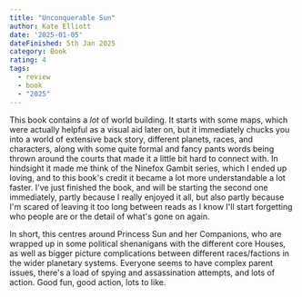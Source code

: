 ```yaml
---
title: "Unconquerable Sun"
author: Kate Elliott
date: '2025-01-05'
dateFinished: 5th Jan 2025
category: Book
rating: 4
tags:
  - review
  - book
  - "2025"
---
```


This book contains a _lot_ of world building. It starts with some maps, which were actually helpful as a visual aid later on, but it immediately chucks you into a world of extensive back story, different planets, races, and characters, along with some quite formal and fancy pants words being thrown around the courts that made it a little bit hard to connect with. In hindsight it made me think of the Ninefox Gambit series, which I ended up loving, and to this book's credit it became a lot more understandable a lot faster. I've just finished the book, and will be starting the second one immediately, partly because I really enjoyed it all, but also partly because I'm scared of leaving it too long between reads as I know I'll start forgetting who people are or the detail of what's gone on again.

In short, this centres around Princess Sun and her Companions, who are wrapped up in some political shenanigans with the different core Houses, as well as bigger picture complications between different races/factions in the wider planetary systems. Everyone seems to have complex parent issues, there's a load of spying and assassination attempts, and lots of action. Good fun, good action, lots to like. 